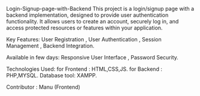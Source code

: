 Login-Signup-page-with-Backend
This project is a login/signup page with a backend implementation, designed to provide user authentication functionality. It allows users to create an account, securely log in, and access protected resources or features within your application.

Key Features: User Registration , User Authentication , Session Management , Backend Integration.

Available in few days: Responsive User Interface , Password Security.

Technologies Used: for Frontend : HTML,CSS,JS. for Backend : PHP,MYSQL. Database tool: XAMPP.

Contributor : Manu (Frontend)
